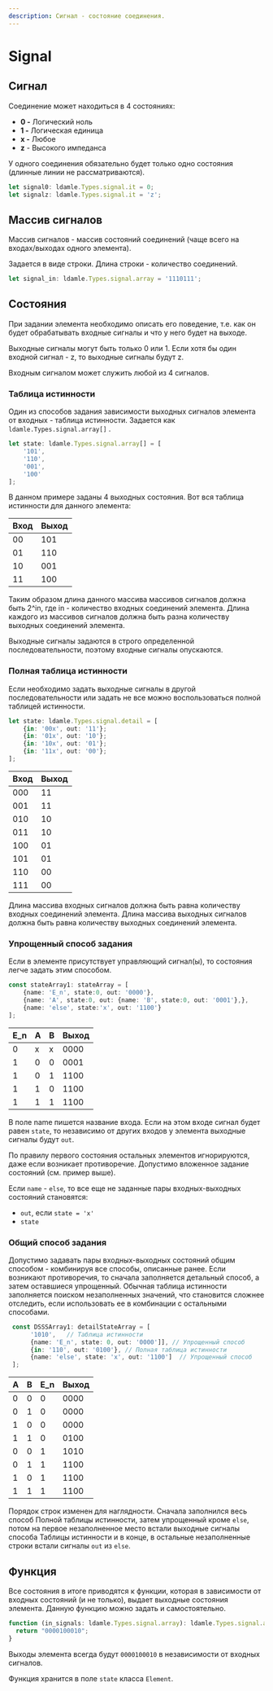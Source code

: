 ```yaml
---
description: Сигнал - состояние соединения.
---
```


# Signal

## Сигнал

Соединение может находиться в 4 состояниях:

* **0 -** Логический ноль
* **1 -** Логическая единица
* **x -** Любое&#x20;
* **z** - Высокого импеданса

У одного соединения обязательно будет только одно состояния (длинные линии не рассматриваются).

```typescript
let signal0: ldamle.Types.signal.it = 0;
let signalz: ldamle.Types.signal.it = 'z';
```

## Массив сигналов

Массив сигналов - массив состояний соединений (чаще всего на входах/выходах одного элемента).&#x20;

Задается в виде строки. Длина строки - количество соединений.

```typescript
let signal_in: ldamle.Types.signal.array = '1110111';
```

## Состояния

При задании элемента необходимо описать его поведение, т.е. как он будет обрабатывать входные сигналы и что у него будет на выходе.

Выходные сигналы могут быть только 0 или 1. Если хотя бы один входной сигнал - z, то выходные сигналы будут z.

Входным сигналом может служить любой из 4 сигналов.

### Таблица истинности

Один из способов задания зависимости выходных сигналов элемента от входных - таблица истинности. Задается как `ldamle.Types.signal.array[]` .&#x20;

```typescript
let state: ldamle.Types.signal.array[] = [
    '101',
    '110',
    '001',
    '100'
];
```

В данном примере заданы 4 выходных состояния. Вот вся таблица истинности для данного элемента:

| Вход | Выход |
| ---- | ----- |
| 00   | 101   |
| 01   | 110   |
| 10   | 001   |
| 11   | 100   |

Таким образом длина данного массива массивов сигналов должна быть 2^in, где in - количество входных соединений элемента. Длина каждого из массивов сигналов должна быть разна количеству выходных соединений элемента.

Выходные сигналы задаются в строго определенной последовательности, поэтому входные сигналы опускаются.

### Полная таблица истинности

Если необходимо задать выходные сигналы в другой последовательности или задать не все можно воспользоваться полной таблицей истинности.

```typescript
let state: ldamle.Types.signal.detail = [
    {in: '00x', out: '11'};
    {in: '01x', out: '10'};
    {in: '10x', out: '01'};
    {in: '11x', out: '00'};
];
```

| Вход | Выход |
| ---- | ----- |
| 000  | 11    |
| 001  | 11    |
| 010  | 10    |
| 011  | 10    |
| 100  | 01    |
| 101  | 01    |
| 110  | 00    |
| 111  | 00    |

Длина массива входных сигналов должна быть равна количеству входных соединений элемента. Длина массива выходных сигналов должна быть равна количеству выходных соединений элемента.

### Упрощенный способ задания

Если в элементе присутствует управляющий сигнал(ы), то состояния легче задать этим способом.

```typescript
const stateArray1: stateArray = [
    {name: 'E_n', state:0, out: '0000'},
    {name: 'A', state:0, out: {name: 'B', state:0, out: '0001'},},
    {name: 'else', state:'x', out: '1100'}
];
```

| E\_n | A | B | Выход |
| ---- | - | - | ----- |
| 0    | x | x | 0000  |
| 1    | 0 | 0 | 0001  |
| 1    | 0 | 1 | 1100  |
| 1    | 1 | 0 | 1100  |
| 1    | 1 | 1 | 1100  |

В поле name пишется название входа. Если на этом входе сигнал будет равен `state`, то независимо от других входов у элемента выходные сигналы будут `out`.

По правилу первого состояния остальных элементов игнорируются, даже если возникает противоречие. Допустимо вложенное задание состояний (см. пример выше).

Если `name` - `else`, то все еще не заданные пары входных-выходных состояний становятся:

* `out`, если `state = 'x'`
* `state`

### Общий способ задания

Допустимо задавать пары входных-выходных состояний общим способом - комбинируя все способы, описанные ранее. Если возникают противоречия, то сначала заполняется детальный способ, а затем оставшиеся упрощенный. Обычная таблица истинности заполняется поиском незаполненных значений, что становится сложнее отследить, если использовать ее в комбинации с остальными способами.

```typescript
 const DSSSArray1: detailStateArray = [
      '1010',   // Таблица истинности
      {name: 'E_n', state: 0, out: '0000']], // Упрощенный способ
      {in: '110', out: '0100'}, // Полная таблица истинности
      {name: 'else', state: 'x', out: '1100']  // Упрощенный способ
 ];
```

| A | B | E\_n | Выход |
| - | - | ---- | ----- |
| 0 | 0 | 0    | 0000  |
| 0 | 1 | 0    | 0000  |
| 1 | 0 | 0    | 0000  |
| 1 | 1 | 0    | 0100  |
| 0 | 0 | 1    | 1010  |
| 0 | 1 | 1    | 1100  |
| 1 | 0 | 1    | 1100  |
| 1 | 1 | 1    | 1100  |

Порядок строк изменен для наглядности. Сначала заполнился весь способ Полной таблицы истинности, затем упрощенный кроме `else`, потом на первое незаполненное место встали выходные сигналы способа Таблицы истинности и в конце, в остальные незаполненные строки встали сигналы `out` из `else`.

## Функция

Все состояния в итоге приводятся к функции, которая в зависимости от входных состояний (и не только), выдает выходные состояния элемента. Данную функцию можно задать и самостоятельно.

```typescript
function (in_signals: ldamle.Types.signal.array): ldamle.Types.signal.array {
  return "0000100010";
}
```

Выходы элемента всегда будут `0000100010` в независимости от входных сигналов.

Функция хранится в поле `state` класса `Element`.
